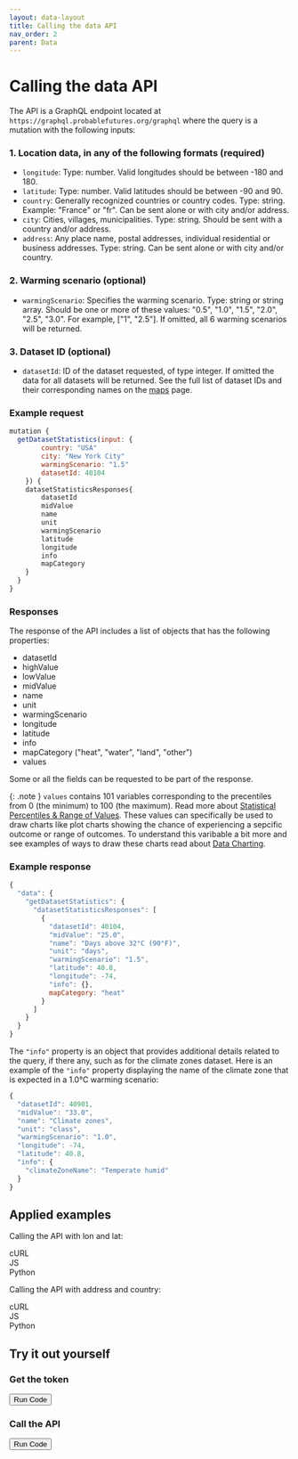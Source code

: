 ```yaml
---
layout: data-layout
title: Calling the data API
nav_order: 2
parent: Data
---
```


# Calling the data API

The API is a GraphQL endpoint located at `https://graphql.probablefutures.org/graphql` where the query is a mutation with the following inputs:

### 1. Location data, in any of the following formats (required)

- `longitude`: Type: number. Valid longitudes should be between -180 and 180.
- `latitude`: Type: number. Valid latitudes should be between -90 and 90.
- `country`: Generally recognized countries or country codes. Type: string. Example: "France" or "fr". Can be sent alone or with city and/or address.
- `city`: Cities, villages, municipalities. Type: string. Should be sent with a country and/or address.
- `address`: Any place name, postal addresses, individual residential or business addresses. Type: string. Can be sent alone or with city and/or country.

### 2. Warming scenario (optional)

- `warmingScenario`: Specifies the warming scenario. Type: string or string array. Should be one or more of these values: "0.5", "1.0", "1.5", "2.0", "2.5", "3.0". For example, ["1", "2.5"]. If omitted, all 6 warming scenarios will be returned.

### 3. Dataset ID (optional)

- `datasetId`: ID of the dataset requested, of type integer. If omitted the data for all datasets will be returned. See the full list of dataset IDs and their corresponding names on the [maps](/maps) page.

### Example request

```js
mutation {
  getDatasetStatistics(input: {
        country: "USA"
        city: "New York City"
        warmingScenario: "1.5"
        datasetId: 40104
    }) {
    datasetStatisticsResponses{
        datasetId
        midValue
        name
        unit
        warmingScenario
        latitude
        longitude
        info
        mapCategory
    }
  }
}
```

### Responses

The response of the API includes a list of objects that has the following properties:

- datasetId
- highValue
- lowValue
- midValue
- name
- unit
- warmingScenario
- longitude
- latitude
- info
- mapCategory ("heat", "water", "land", "other")
- values

Some or all the fields can be requested to be part of the response.

{: .note }
`values` contains 101 variables corresponding to the precentiles from 0 (the minimum) to 100 (the maximum). Read more about [Statistical Percentiles & Range of Values](/background-definitions). These values can specifically be used to draw charts like plot charts showing the chance of experiencing a sepcific outcome or range of outcomes. To understand this varibable a bit more and see examples of ways to draw these charts read about [Data Charting](/data-charting).

### Example response

```js
{
  "data": {
    "getDatasetStatistics": {
      "datasetStatisticsResponses": [
        {
          "datasetId": 40104,
          "midValue": "25.0",
          "name": "Days above 32°C (90°F)",
          "unit": "days",
          "warmingScenario": "1.5",
          "latitude": 40.8,
          "longitude": -74,
          "info": {},
          mapCategory: "heat"
        }
      ]
    }
  }
}
```

The `"info"` property is an object that provides additional details related to the query, if there any, such as for the climate zones dataset. Here is an example of the `"info"` property displaying the name of the climate zone that is expected in a 1.0°C warming scenario:

```js
{
  "datasetId": 40901,
  "midValue": "33.0",
  "name": "Climate zones",
  "unit": "class",
  "warmingScenario": "1.0",
  "longitude": -74,
  "latitude": 40.8,
  "info": {
    "climateZoneName": "Temperate humid"
  }
}
```

## Applied examples

Calling the API with lon and lat:

<div id ="tab-container-1">
  <div class="tab-container">
    <div class="tab active" onclick="showTab(event, 'tab1', 'tab-container-1')">cURL</div>
    <div class="tab" onclick="showTab(event, 'tab2', 'tab-container-1')">JS</div>
    <div class="tab" onclick="showTab(event, 'tab3', 'tab-container-1')">Python</div>
  </div>
  <div id="tab1" class="tab-content active">
    <zero-md src="/codeSnippets/callingApiLonLatCurl.md"></zero-md>
  </div>
  <div id="tab2" class="tab-content">
    <zero-md src="/codeSnippets/callingApiLonLatJs.md"></zero-md>
  </div>
   <div id="tab3" class="tab-content">
    <zero-md src="/codeSnippets/callingApiLonLatPy.md"></zero-md>
  </div>
</div>

Calling the API with address and country:

<div id ="tab-container-2">
  <div class="tab-container">
    <div class="tab active" onclick="showTab(event, 'tab4', 'tab-container-2')">cURL</div>
    <div class="tab" onclick="showTab(event, 'tab5', 'tab-container-2')">JS</div>
    <div class="tab" onclick="showTab(event, 'tab6', 'tab-container-2')">Python</div>
  </div>
  <div id="tab4" class="tab-content active">
    <zero-md src="/codeSnippets/callingApiAddressCurl.md"></zero-md>
  </div>
  <div id="tab5" class="tab-content">
    <zero-md src="/codeSnippets/callingApiAddressJs.md"></zero-md>
  </div>
   <div id="tab6" class="tab-content">
    <zero-md src="/codeSnippets/callingApiAddressPy.md"></zero-md>
  </div>
  <h2>Try it out yourself</h2>
  <h3>Get the token</h3>
  <div class="playground-container">
    <div id="getTokenEditor" class="editor-container"></div>
    <button class="run-button" onclick="runCode('getTokenEditor', true)">Run Code</button>
    <div id="output_getTokenEditor" class="output"></div>
  </div>
  <h3>Call the API</h3>
  <div class="playground-container">
    <div id="callTheApiEditor" class="editor-container"></div>
    <button class="run-button" onclick="runCode('callTheApiEditor', true)">Run Code</button>
    <div id="output_callTheApiEditor" class="output"></div>
    <button id="showMoreBtn_callTheApiEditor" style="display: none;" onclick="expand('callTheApiEditor')">Show More</button>
  </div>
</div>
